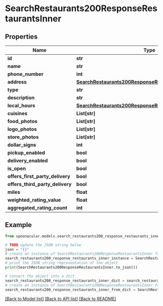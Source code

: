 # SearchRestaurants200ResponseRestaurantsInner


## Properties

Name | Type | Description | Notes
------------ | ------------- | ------------- | -------------
**id** | **str** |  | [optional] 
**name** | **str** |  | [optional] 
**phone_number** | **int** |  | [optional] 
**address** | [**SearchRestaurants200ResponseRestaurantsInnerAddress**](SearchRestaurants200ResponseRestaurantsInnerAddress.md) |  | [optional] 
**type** | **str** |  | [optional] 
**description** | **str** |  | [optional] 
**local_hours** | [**SearchRestaurants200ResponseRestaurantsInnerLocalHours**](SearchRestaurants200ResponseRestaurantsInnerLocalHours.md) |  | [optional] 
**cuisines** | **List[str]** |  | [optional] 
**food_photos** | **List[str]** |  | [optional] 
**logo_photos** | **List[str]** |  | [optional] 
**store_photos** | **List[str]** |  | [optional] 
**dollar_signs** | **int** |  | [optional] 
**pickup_enabled** | **bool** |  | [optional] 
**delivery_enabled** | **bool** |  | [optional] 
**is_open** | **bool** |  | [optional] 
**offers_first_party_delivery** | **bool** |  | [optional] 
**offers_third_party_delivery** | **bool** |  | [optional] 
**miles** | **float** |  | [optional] 
**weighted_rating_value** | **float** |  | [optional] 
**aggregated_rating_count** | **int** |  | [optional] 

## Example

```python
from spoonacular.models.search_restaurants200_response_restaurants_inner import SearchRestaurants200ResponseRestaurantsInner

# TODO update the JSON string below
json = "{}"
# create an instance of SearchRestaurants200ResponseRestaurantsInner from a JSON string
search_restaurants200_response_restaurants_inner_instance = SearchRestaurants200ResponseRestaurantsInner.from_json(json)
# print the JSON string representation of the object
print(SearchRestaurants200ResponseRestaurantsInner.to_json())

# convert the object into a dict
search_restaurants200_response_restaurants_inner_dict = search_restaurants200_response_restaurants_inner_instance.to_dict()
# create an instance of SearchRestaurants200ResponseRestaurantsInner from a dict
search_restaurants200_response_restaurants_inner_from_dict = SearchRestaurants200ResponseRestaurantsInner.from_dict(search_restaurants200_response_restaurants_inner_dict)
```
[[Back to Model list]](../README.md#documentation-for-models) [[Back to API list]](../README.md#documentation-for-api-endpoints) [[Back to README]](../README.md)


